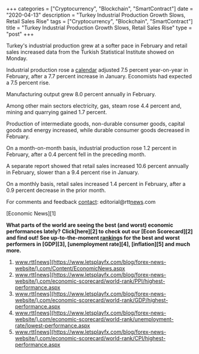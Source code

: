 +++
categories = ["Cryptocurrency", "Blockchain", "SmartContract"]
date = "2020-04-13"
description = "Turkey Industrial Production Growth Slows, Retail Sales Rise"
tags = ["Cryptocurrency", "Blockchain", "SmartContract"]
title = "Turkey Industrial Production Growth Slows, Retail Sales Rise"
type = "post"
+++

Turkey's industrial production grew at a softer pace in February and
retail sales increased data from the Turkish Statistical Institute
showed on Monday.

Industrial production rose a [calendar](https://www.fintechee.com/web-trader/) adjusted 7.5 percent year-on-year
in February, after a 7.7 percent increase in January. Economists had
expected a 7.5 percent rise.

Manufacturing output grew 8.0 percent annually in February.

Among other main sectors electricity, gas, steam rose 4.4 percent and,
mining and quarrying gained 1.7 percent.

Production of intermediate goods, non-durable consumer goods, capital
goods and energy increased, while durable consumer goods decreased in
February.

On a month-on-month basis, industrial production rose 1.2 percent in
February, after a 0.4 percent fell in the preceding month.

A separate report showed that retail sales increased 10.6 percent
annually in February, slower than a 9.4 percent rise in January.

On a monthly basis, retail sales increased 1.4 percent in February,
after a 0.9 percent decrease in the prior month.

For comments and feedback [contact](https://www.playgroundfx.com/contact/): editorial@rtt[news](https://www.letsplayfx.com/blog/forex-news-website/).com

[Economic News][1]

 **What parts of the world are seeing the best (and worst) economic
performances lately? Click[here][2] to check out our [Econ Scorecard][2]
and find out! See up-to-the-moment [ranking](https://www.playgroundfx.com/blog/crypto-exchange-ranking/)s for the best and worst
performers in [GDP][3], [unemployment rate][4], [inflation][5] and much
more.**

   1. www.rtt[news](https://www.letsplayfx.com/blog/forex-news-website/).com/Content/EconomicNews.aspx
   2. www.rtt[news](https://www.letsplayfx.com/blog/forex-news-website/).com/economic-scorecard/world-rank/PPI/highest-performance.aspx
   3. www.rtt[news](https://www.letsplayfx.com/blog/forex-news-website/).com/economic-scorecard/world-rank/GDP/highest-performance.aspx
   4. www.rtt[news](https://www.letsplayfx.com/blog/forex-news-website/).com/economic-scorecard/world-rank/unemployment-rate/lowest-performance.aspx
   5. www.rtt[news](https://www.letsplayfx.com/blog/forex-news-website/).com/economic-scorecard/world-rank/CPI/highest-performance.aspx